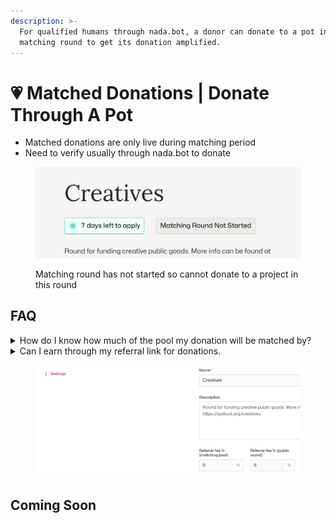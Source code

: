 ```yaml
---
description: >-
  For qualified humans through nada.bot, a donor can donate to a pot in its
  matching round to get its donation amplified.
---
```


# 💗 Matched Donations | Donate Through A Pot

* Matched donations are only live during matching period
* Need to verify usually through nada.bot to donate

<figure><img src="../.gitbook/assets/matchingroundnotlive.png" alt=""><figcaption><p>Matching round has not started so cannot donate to a project in this round</p></figcaption></figure>

## FAQ

<details>

<summary>How do I know how much of the pool my donation will be matched by?</summary>

**YOU WILL NOT KNOW TILL THE END OF ROUND.** Although we can provide estimates, this is ultimately calculated at the end by every donation via Quadratic funding. So its not just your donation, but your donation and the amount in relation to other unique donors to their amount across all projects. To get more matched to your proejct get other people to support with unique donations.

</details>

<details>

<summary>Can I earn through my referral link for donations.</summary>

Yes, if someone donates through your referral link you will earn the amount specific in public round for donations in Pot settings. You can also gain referrals to sponsorships to increase the whole pot (as well as direct donations to project). You must make sure you accountId is in refferrerId of the url.

<img src="../.gitbook/assets/referrerid.png" alt="" data-size="original">



</details>

<figure><img src="../.gitbook/assets/Screenshot 2024-02-13 at 11.00.11 AM.png" alt=""><figcaption></figcaption></figure>

## Coming Soon
